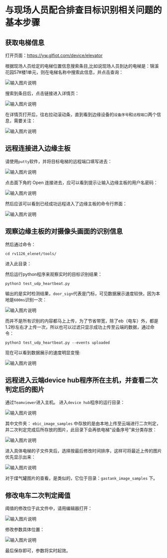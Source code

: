# 与现场人员配合排查目标识别相关问题的基本步骤

## 获取电梯信息
打开页面：https://yw.glfiot.com/device/elevator
    
根据现场人员给定的电梯位置信息搜索条目,比如说现场人员到达的电梯是：锦溪花园57#楼1单元，则在电梯名称中搜索此信息，并点击查询：
     
![输入图片说明](../../images/%E7%94%B5%E6%A2%AF%E5%90%8D%E7%A7%B0%E4%B8%AD%E6%90%9C%E7%B4%A2%E6%AD%A4%E4%BF%A1%E6%81%AF%E5%B9%B6%E7%82%B9%E5%87%BB%E6%9F%A5%E8%AF%A2.png)
    
搜索到条目后，点击链接进入详情页：
    
![输入图片说明](../../images/%E7%82%B9%E5%87%BB%E9%93%BE%E6%8E%A5%E8%BF%9B%E5%85%A5%E8%AF%A6%E6%83%85%E9%A1%B5.png) 
    
在详情页打开后，往右拉动滚动条，直到看到边缘设备的`设备序号`和`远程端口`两个信息，需要关注：
     
![输入图片说明](../../images/%E8%AE%BE%E5%A4%87%E5%BA%8F%E5%8F%B7%E5%92%8C%E8%BF%9C%E7%A8%8B%E7%AB%AF%E5%8F%A3%E4%B8%A4%E4%B8%AA%E4%BF%A1%E6%81%AF%E9%9C%80%E8%A6%81%E5%85%B3%E6%B3%A8.png)
        
## 远程连接进入边缘主板
请使用`putty`软件，并将目标电梯的远程端口填写进去：
         
![输入图片说明](../../images/%E7%94%A8putty%E8%BD%AF%E4%BB%B6%E5%B9%B6%E5%B0%86%E7%9B%AE%E6%A0%87%E7%94%B5%E6%A2%AF%E7%9A%84%E8%BF%9C%E7%A8%8B%E7%AB%AF%E5%8F%A3%E5%A1%AB%E5%86%99%E8%BF%9B%E5%8E%BB.png)

点击面下角的 Open 连接进去，应可以看到提示让输入边缘主板的用户名密码：

![输入图片说明](../../images/%E5%A1%AB%E5%86%99putty%E7%94%A8%E6%88%B7%E5%90%8D%E5%92%8C%E5%AF%86%E7%A0%81.png)

然后应该可以看到已经成功远程进入了边缘主板的命令行界面：

![输入图片说明](../../images/%E6%88%90%E5%8A%9F%E8%BF%9B%E5%85%A5%E8%BE%B9%E7%BC%98%E4%B8%BB%E6%9D%BFssh.png)

## 观察边缘主板的对摄像头画面的识别信息

然后通过命令：
```
cd rv1126_elenet/tools/
```
进入此目录：


     
然后运行python程序来观察实时的目标识别结果：
```
python3 test_udp_heartbeat.py
```
输出的是实时检测结果，`door_sign`代表是门标，可见数据展示速度较快，因为本地是`600ms`识别一次：
    
![输入图片说明](../../images/%E8%A7%82%E5%AF%9F%E5%AE%9E%E6%97%B6%E7%9A%84%E7%9B%AE%E6%A0%87%E8%AF%86%E5%88%AB%E7%BB%93%E6%9E%9C_detected.png)
     
而并不是所有识别的内容都马上上传，为了节省带宽，除了eb（电车）外，都是1.2秒左右才上传一次，所以也可以过滤只显示成功上传至云端的数据，通过命令：
```
python3 test_udp_heartbeat.py --events uploaded
```
现在可以看到数据展示的速度明显变慢:
    
![输入图片说明](../../images/%E9%80%9F%E5%BA%A6%E6%98%8E%E6%98%BE%E5%8F%98%E6%85%A2__uploaded.png)


## 远程进入云端device hub程序所在主机，并查看二次判定后的图片
通过`Teamviewer`进入主机。
进入`device hub`程序的运行目录：

![输入图片说明](../../images/%E8%BF%9B%E5%85%A5devicehub%E7%A8%8B%E5%BA%8F%E7%9A%84%E8%BF%90%E8%A1%8C%E7%9B%AE%E5%BD%95.png)

其中文件夹： `ebic_image_samples` 中存放的是由本地上传至云端进行二次判定，并二次判定完成后所存放的图片，此目录下会再依电梯“设备序号”来分类存放：

![输入图片说明](../../images/%E5%A1%AB%E5%86%99%E7%9B%AE%E6%A0%87%E7%94%B5%E6%A2%AF%E7%9A%84%E8%AE%BE%E5%A4%87%E5%BA%8F%E5%8F%B7%E6%9D%A5%E6%90%9C%E7%B4%A2.png)

进入具体电梯的子文件夹后，选择按最后修改时间排序，这样可将最近上传的图片优先显示出来：

![输入图片说明](../../images/%E6%8C%89%E6%9C%80%E8%BF%91%E4%BF%AE%E6%94%B9%E6%97%B6%E9%97%B4%E6%9D%A5%E6%8E%92%E5%BA%8F.png)

对于煤气罐图片的查看，是类似的，它位于目录：`gastank_image_samples` 下。

## 修改电车二次判定阈值    
阈值的修改位于此文件中，请用编辑器打开：

![输入图片说明](../../images/%E4%BA%8C%E6%AC%A1%E7%94%B5%E8%BD%A6%E5%88%A4%E5%AE%9A%E9%98%88%E5%80%BC%E4%BF%AE%E6%94%B9.png)

修改参数具体位置：

![输入图片说明](../../images/%E4%BF%AE%E6%94%B9%E4%BA%8C%E6%AC%A1%E7%94%B5%E8%BD%A6%E5%88%A4%E5%AE%9A%E9%98%88%E5%80%BC%E5%8F%82%E6%95%B0%E5%85%B7%E4%BD%93%E4%BD%8D%E7%BD%AE.png)

最后保存即可，参数将实时起效。
